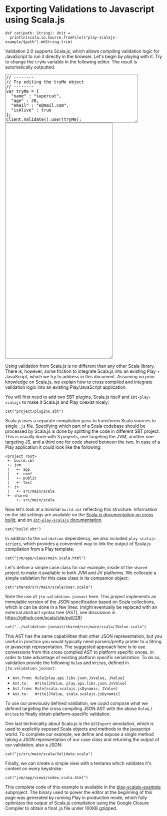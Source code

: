 # Exporting Validations to Javascript using Scala.js

```tut:invisible
def cat(path: String): Unit =
  println(scala.io.Source.fromFile(s"play-scalajs-example/$path").mkString.trim)
```
Validation 2.0 supports Scala.js, which allows compiling validation logic for JavaScript to run it directly in the browser. Let's begin by playing with it. Try to change the `tryMe` variable in the following editor. The result is automatically outputted.

<link rel="stylesheet" href="https://cdnjs.cloudflare.com/ajax/libs/codemirror/5.15.2/codemirror.css">
<script type="text/javascript" src="https://cdnjs.cloudflare.com/ajax/libs/codemirror/5.15.2/codemirror.min.js"></script>
<script type="text/javascript" src="https://cdnjs.cloudflare.com/ajax/libs/codemirror/5.15.2/mode/javascript/javascript.min.js"></script>
<script type="text/javascript" src="https://cdnjs.cloudflare.com/ajax/libs/codemirror/5.15.2/addon/edit/matchbrackets.min.js"></script>
<script type="text/javascript" src="https://cdnjs.cloudflare.com/ajax/libs/codemirror/5.15.2/addon/selection/active-line.min.js"></script>
<link rel="stylesheet" href="https://cdnjs.cloudflare.com/ajax/libs/codemirror/5.15.2/theme/material.min.css">
<style type="text/css">
  .CodeMirror {
    width: 350px;
    float: left;
    height: 300px;
    font-size:13px;
    margin: 10px;
  }

  #code-form {
    overflow: auto;
  }
</style>
<form id="code-form">
<textarea id="json-form" rows="10" cols="50">
// --------
// Try editing the tryMe object
// --------
var tryMe = {
  "name" : "supercat",
  "age" : 20,
  "email" : "e@mail.com",
  "isAlive" : true
};
client.Validate().user(tryMe);
</textarea>
<textarea name="" id="validation-output" cols="40" rows="50"></textarea>
</form>

<script src="js-opt.js" type="text/javascript"></script>
<script src="js-launcher.js" type="text/javascript"></script>

<script type="text/javascript">
(function() {
  var jsonFormTextarea = document.getElementById("json-form")
  var editor = CodeMirror.fromTextArea(jsonFormTextarea, {
    lineNumbers: true,
    styleActiveLine: true,
    matchBrackets: true,
    theme: "material",
    mode: {
      name: "javascript",
      json: true
    }
  });

  var output = document.getElementById("validation-output")
  var editorOutput = CodeMirror.fromTextArea(output, {
    lineNumbers: true,
    styleActiveLine: true,
    matchBrackets: true,
    theme: "material",
    readonly: true,
    mode: {
      name: "javascript",
      json: true
    }
  });

  var demo = function(jsString) {
    try {
      var jsOut = eval(jsString);
      var out = JSON.stringify(jsOut, null, 2);
      editorOutput.setValue(out);
    } catch(err) {
      editorOutput.setValue(err.message);
    }
  };

  demo(editor.getValue());

  CodeMirror.on(editor, 'changes', function(ins, obj) {
    var js = ins.getValue();
    demo(js);
  });
})()
</script>

Using validation from Scala.js is no different than any other Scala library. There is, however, some friction to integrate Scala.js into an existing Play + JavaScript, which we try to address in this document. Assuming no prior knowledge on Scala.js, we explain how to cross compiled and integrate validation logic into an existing Play/JavaScript application.

You will first need to add two SBT plugins, Scala.js itself and `sbt-play-scalajs` to make it Scala.js and Play coexist nicely:

```tut
cat("project/plugins.sbt")
```

Scala.js uses a separate compilation pass to transforms Scala sources to single `.js` file. Specifying which part of a Scala codebase should be processed by Scala.js is done by splitting the code in different SBT project. This is usually done with 3 projects, one targeting the JVM, another one targeting JS, and a third one for code shared between the two. In case of a Play application it could look like the following:

```
<project root>
 +- build.sbt
 +- jvm
 |   +- app
 |   +- conf
 |   +- public
 |   +- test
 +- js
 |   +- src/main/scala
 +- shared
     +- src/main/scala
```

Now let's look at a minimal `build.sbt` reflecting this structure. Information on the sbt settings are available on the [Scala.js documentation on cross build](https://www.scala-js.org/doc/project/cross-build.html), and on [`sbt-play-scalajs` documentation](https://github.com/vmunier/sbt-play-scalajs).

```tut
cat("build.sbt")
```

In addition to the `validation` dependency, we also included `play-scalajs-scripts`, which provides a convenient way to link the output of Scala.js compilation from a Play template:

```tut
cat("jvm/app/views/main.scala.html")
```

Let's define a simple case class for our example, inside of the `shared` project to make it available to both JVM and JV platforms. We collocate a simple validation for this case class in its companion object:

```tut
cat("shared/src/main/scala/User.scala")
```

Note the use of `jto.validation.jsonast` here. This project implements an immutable version of the JSON specification based on Scala collections, which is can be done in a few lines: (might eventually be replaced with an external abstract syntax tree (AST), see discussion in <https://github.com/scala/slip/pull/28>)

```tut
cat("../validation-jsonast/shared/src/main/scala/JValue.scala")
```

This AST has the same capabilities than other JSON representation, but you useful in practice you would typically need parsers/pretty printer to a String or javascript representation. The suggested approach here is to use conversions from this cross compiled AST to platform specific onces, in order to take advantage of existing platform specific serialization. To do so, validation provide the following `Rule`s and `Write`s, defined in `jto.validation.jsonast`:

- `Ast.from: Rule[play.api.libs.json.JsValue, JValue]`
- `Ast.to:   Write[JValue, play.api.libs.json.JsValue]`
- `Ast.from: Rule[scala.scalajs.jsDynamic, JValue]`
- `Ast.to:   Write[JValue, scala.scalajs.jsDynamic]`

To use our previously defined validation, we could compose what we defined targeting the cross compiling JSON AST with the above `Rule`s / `Write`s to finally obtain platform-specific validation.

One last technicality about Scala.js is the `@JSExport` annotation, which is used to explicitly exposed Scala objects and methods to the javascript world. To complete our example, we define and expose a single method taking a JSON representation of our case class and returning the output of our validation, also a JSON:

```tut
cat("js/src/main/scala/Validate.scala")
```

Finally, we can create a simple view with a textarea which validates it's content on every keystroke:

```tut
cat("jvm/app/views/index.scala.html")
```

This complete code of this example is available in the [play-scalajs-example](https://github.com/jto/validation/tree/v2.0/play-scalajs-example) subproject. The binary used to power the editor at the beginning of this page was generated by running Play in production mode, which fully optimizes the output of Scala.js compilation using the Google Closure Compiler to obtain a final .js file under 100KB gzipped.
